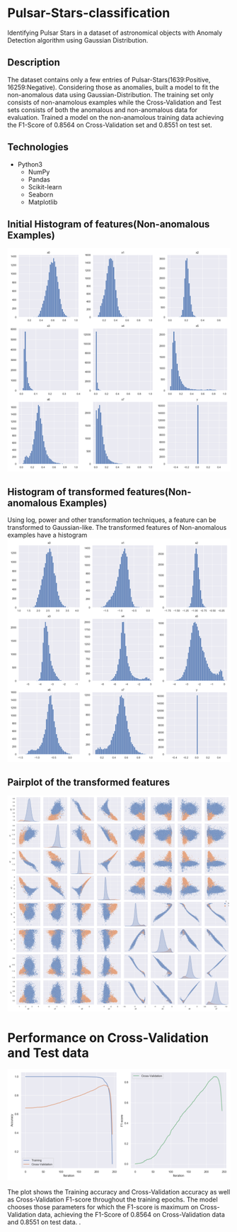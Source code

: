 # Pulsar-Stars-classification
Identifying Pulsar Stars in a dataset of astronomical objects with Anomaly Detection algorithm using Gaussian Distribution.

## Description
The dataset contains only a few entries of Pulsar-Stars(1639:Positive, 16259:Negative). Considering those as anomalies, built a model to fit the non-anomalous data using 
Gaussian-Distribution. The training set only consists of non-anamolous examples while the Cross-Validation and Test sets consists of both the anomalous and non-anomalous
data for evaluation. Trained a model on the non-anamolous training data achieving the F1-Score of 0.8564 on Cross-Validation set and 0.8551 on test set.

## Technologies
* Python3
  * NumPy
  * Pandas
  * Scikit-learn
  * Seaborn
  * Matplotlib

## Initial Histogram of features(Non-anomalous Examples)

![](img/init_hist.png?raw=true "Title")

## Histogram of transformed features(Non-anomalous Examples)

Using log, power and other transformation techniques, a feature can be transformed to Gaussian-like. 
The transformed features of Non-anomalous examples have a histogram
![](img/transformed_hist.png?raw=true "Title")

## Pairplot of the transformed features
![](img/pairplot.png?raw=true "Title")

# Performance on Cross-Validation and Test data

![](img/output_measures.png?raw=true "Title")

The plot shows the Training accuracy and Cross-Validation accuracy as well as Cross-Validation F1-score throughout the training epochs. The model chooses those parameters for which the F1-score is maximum on Cross-Validation data, achieving the F1-Score of 0.8564 on Cross-Validation data and 0.8551 on test data.
.
